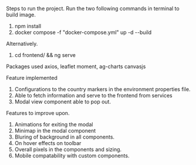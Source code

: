 Steps to run the project. 
Run the two following commands in terminal to build image.

1. npm install
2. docker compose -f "docker-compose.yml" up -d --build

Alternatively. 
1. cd frontend/ && ng serve

Packages used
axios,
leaflet
moment,
ag-charts
canvasjs

Feature implemented
1. Configurations to the country markers in the environment properties file. 
2. Able to fetch information and serve to the frontend from services
3. Modal view component able to pop out.

Features to improve upon. 
1. Animations for exiting the modal
2. Minimap in the modal component
3. Bluring of background in all components. 
4. On hover effects on toolbar
5. Overall pixels in the components and sizing.
6. Mobile compatability with custom components.
